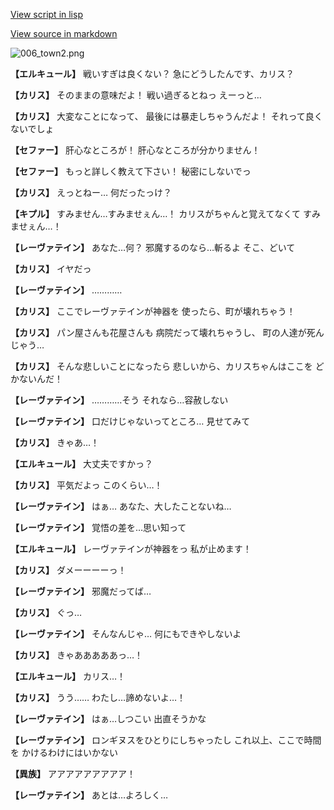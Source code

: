 [View script in lisp](../scripts/210121111.txt)

[View source in markdown](210121111.md)

![006_town2.png](../images/backgrounds/006_town2.png)

**【エルキュール】**
戦いすぎは良くない？
急にどうしたんです、カリス？

**【カリス】**
そのままの意味だよ！
戦い過ぎるとねっ
えーっと…

**【カリス】**
大変なことになって、
最後には暴走しちゃうんだよ！
それって良くないでしょ

**【セファー】**
肝心なところが！
肝心なところが分かりません！

**【セファー】**
もっと詳しく教えて下さい！
秘密にしないでっ

**【カリス】**
えっとねー…
何だったっけ？

**【キプル】**
すみません…すみませぇん…！
カリスがちゃんと覚えてなくて
すみませぇん…！

**【レーヴァテイン】**
あなた…何？
邪魔するのなら…斬るよ
そこ、どいて

**【カリス】**
イヤだっ

**【レーヴァテイン】**
…………

**【カリス】**
ここでレーヴァテインが神器を
使ったら、町が壊れちゃう！

**【カリス】**
パン屋さんも花屋さんも
病院だって壊れちゃうし、
町の人達が死んじゃう…

**【カリス】**
そんな悲しいことになったら
悲しいから、カリスちゃんはここを
どかないんだ！

**【レーヴァテイン】**
…………そう
それなら…容赦しない

**【レーヴァテイン】**
口だけじゃないってところ…
見せてみて

**【カリス】**
きゃあ…！

**【エルキュール】**
大丈夫ですかっ？

**【カリス】**
平気だよっ
このくらい…！

**【レーヴァテイン】**
はぁ…
あなた、大したことないね…

**【レーヴァテイン】**
覚悟の差を…思い知って

**【エルキュール】**
レーヴァテインが神器をっ
私が止めます！

**【カリス】**
ダメーーーーっ！

**【レーヴァテイン】**
邪魔だってば…

**【カリス】**
ぐっ…

**【レーヴァテイン】**
そんなんじゃ…
何にもできやしないよ

**【カリス】**
きゃあああああっ…！

**【エルキュール】**
カリス…！

**【カリス】**
うう……
わたし…諦めないよ…！

**【レーヴァテイン】**
はぁ…しつこい
出直そうかな

**【レーヴァテイン】**
ロンギヌスをひとりにしちゃったし
これ以上、ここで時間を
かけるわけにはいかない

**【異族】**
アアアアアアアアア！

**【レーヴァテイン】**
あとは…よろしく…